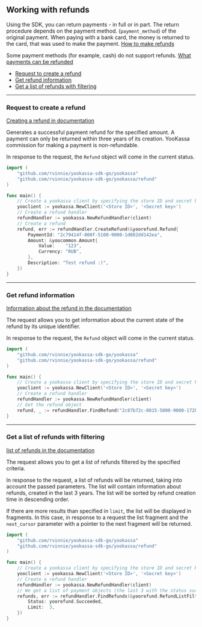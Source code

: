 ## Working with refunds

Using the SDK, you can return payments - in full or in part. The return procedure depends on the payment method.
(`payment_method`) of the original payment. When paying with a bank card, the money is returned to the card,
that was used to make the payment. [How to make refunds](https://yookassa.ru/developers/payment-acceptance/after-the-payment/refunds?lang=en)

Some payment methods (for example, cash) do not support refunds. [What payments can be refunded](https://yookassa.ru/developers/payment-methods/overview#all?lang=en)

* [Request to create a refund](#Request-to-create-a-refund)
* [Get refund information](#Get-refund-information)
* [Get a list of refunds with filtering](#Get-a-list-of-refunds-with-filtering)

---

### Request to create a refund

[Creating a refund in documentation](https://yookassa.ru/developers/api?lang=bash#create_refund?lang=en)

Generates a successful payment refund for the specified amount. A payment can only be returned within three years of its creation.
YooKassa commission for making a payment is non-refundable.

In response to the request, the `Refund` object will come in the current status.

```go
import (
    "github.com/rvinnie/yookassa-sdk-go/yookassa"
    "github.com/rvinnie/yookassa-sdk-go/yookassa/refund"
)

func main() {
    // Create a yookassa client by specifying the store ID and secret key
    yooclient := yookassa.NewClient('<Store ID>', '<Secret key>')
    // Create a refund handler
    refundHandler := yookassa.NewRefundHandler(client)
    // Create a refund
    refund, err := refundHandler.CreateRefund(&yoorefund.Refund{
        PaymentId: "2c79414f-000f-5100-9000-1d082dd142ea",
        Amount: &yoocommon.Amount{
            Value:    "123",
            Currency: "RUB",
        },
        Description: "Test refund :)",
    })
}
```

---

### Get refund information

[Information about the refund in the documentation](https://yookassa.ru/developers/api?lang=bash#get_refund?lang=en)

The request allows you to get information about the current state of the refund by its unique identifier.

In response to the request, the `Refund` object will come in the current status.

```go
import (
    "github.com/rvinnie/yookassa-sdk-go/yookassa"
    "github.com/rvinnie/yookassa-sdk-go/yookassa/refund"
)

func main() {
    // Create a yookassa client by specifying the store ID and secret key
    yooclient := yookassa.NewClient('<Store ID>', '<Secret key>')
    // Create a refund handler 
    refundHandler := yookassa.NewRefundHandler(client)
    // Get the refund object
    refund, _ := refundHandler.FindRefund("2c87b72c-0015-5000-9000-172b6038152a")
}
```

---

### Get a list of refunds with filtering

[list of refunds in the documentation](https://yookassa.ru/developers/api?lang=bash#get_refunds_list?lang=en)

The request allows you to get a list of refunds filtered by the specified criteria.

In response to the request, a list of refunds will be returned, taking into account the passed parameters. The list will contain information about refunds,
created in the last 3 years. The list will be sorted by refund creation time in descending order.

If there are more results than specified in `limit`, the list will be displayed in fragments. In this case, in response to a request
the list fragment and the `next_cursor` parameter with a pointer to the next fragment will be returned.

```go
import (
    "github.com/rvinnie/yookassa-sdk-go/yookassa"
    "github.com/rvinnie/yookassa-sdk-go/yookassa/refund"
)

func main() {
    // Create a yookassa client by specifying the store ID and secret key
    yooclient := yookassa.NewClient('<Store ID>', '<Secret key>')
    // Create a refund handler 
    refundHandler := yookassa.NewRefundHandler(client)
    // We get a list of payment objects (the last 3 with the status succeeded)
    refunds, err := refundHandler.FindRefunds(&yoorefund.RefundListFilter{
        Status: yoorefund.Succeeded,
        Limit:  3,
    })
}
```